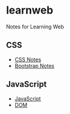# learnweb
Notes for Learning Web

## CSS
- [CSS Notes](css/css.md)
- [Bootstrap Notes](css/bootstrap.md)

## JavaScript
- [JavaScript](js/js.md)
- [DOM](js/dom.md)
